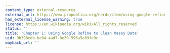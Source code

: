 ```yaml
---
content_type: external-resource
external_url: https://www.propublica.org/nerds/item/using-google-refine-for-data-cleaning
has_external_license_warning: true
license: https://en.wikipedia.org/wiki/All_rights_reserved
status: ''
title: 'Chapter 1: Using Google Refine to Clean Messy Data'
uid: 9b398edb-bc04-4ad7-8e39-596a5e89fe9c
wayback_url: ''
---
```

